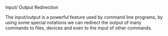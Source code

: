 Input/ Output Redirection

The input/output is a powerful feature used by command line programs, by using some special notations we can redirect the output of many commands to files, devices and even to the input of other commands.